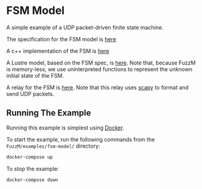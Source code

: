# FSM  Model

A simple example of a UDP packet-driven finite state machine.

The specification for the FSM model is [here](SPEC.md)

A c++ implementation of the FSM is [here](fsm_demo/fsm.cpp)

A Lustre model, based on the FSM spec, is [here](fsm.lus).  Note that, because FuzzM is memory-less, 
we use uninterpreted functions to represent the unknown initial state of the FSM.

A relay for the FSM is [here](relay.py).  Note that this relay uses
[scapy](https://github.com/secdev/scapy) to format and send UDP packets.

## Running The Example

Running this example is simplest using [Docker](../../INSTALLING.md).

To start the example, run the following commands from the `FuzzM/examples/fsm-model/` directory:

```bash
docker-compose up
```

To stop the example:

```bash
docker-compose down
```

